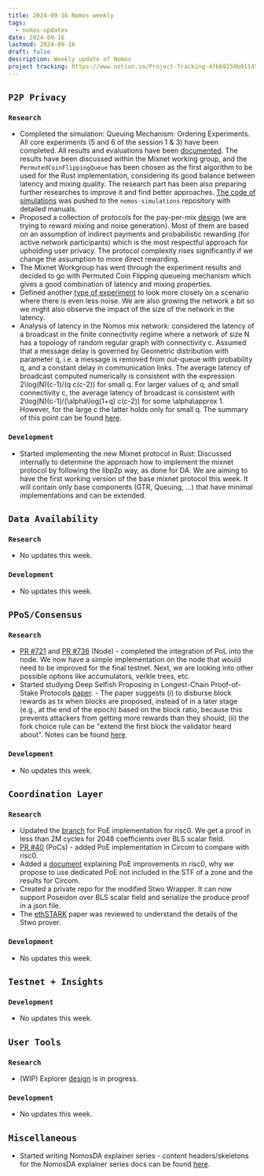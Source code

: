 ```yaml
---
title: 2024-09-16 Nomos weekly
tags:
  - nomos-updates
date: 2024-09-16
lastmod: 2024-09-16
draft: false
description: Weekly update of Nomos
project tracking: https://www.notion.so/Project-Tracking-4fb69250b0114573a71c57882165eec3
---
```

## `P2P Privacy`

### `Research`

- Completed the simulation: Queuing Mechanism: Ordering Experiments. All core experiments (5 and 6 of the session 1 & 3) have been completed. All results and evaluations have been [documented](https://www.notion.so/Queuing-Ordering-Experiments-0a7586465ce44fb1986283d653c73de7?pvs=4). The results have been discussed within the Mixnet working group, and the `PermutedCoinFlippingQueue` has been chosen as the first algorithm to be used for the Rust implementation, considering its good balance between latency and mixing quality. The research part has been also preparing further researches to improve it and find better approaches. [The code of simulations](https://github.com/logos-co/nomos-simulations/tree/master/mixnet) was pushed to the `nomos-simulations` repository with detailed manuals.
- Proposed a collection of protocols for the pay-per-mix [design](https://www.notion.so/Nomos-Mix-Peer-to-Peer-Mix-Network-over-Gossip-Channel-11e9c70a656d4ff1858bc46a715f4c59?pvs=4#b928ae05a47042a98c9f4de2d45dee29) (we are trying to reward mixing and noise generation). Most of them are based on an assumption of indirect payments and probabilistic rewarding (for active network participants) which is the most respectful approach for upholding user privacy. The protocol complexity rises significantly if we change the assumption to more direct rewarding. 
- The Mixnet Workgroup has went through the experiment results and decided to go with Permuted Coin Flipping queueing mechanism which gives a good combination of latency and mixing properties.
- Defined another [type of experiment](https://www.notion.so/Nomos-Mix-Queueing-Mechanism-Experimentation-Methodology-d629af5a2d43473c9ec9ba191f6d904d?pvs=4#77a6efdac33d43ce82430e276aa6edd3) to look more closely on a scenario where there is even less noise. We are also growing the network a bit so we might also observe the impact of the size of the network in the latency. 
- Analysis of latency in the Nomos mix network: considered the latency of a broadcast in the finite connectivity regime where a network of size N has a topology of random regular graph with connectivity c. Assumed that a message delay is governed by Geometric distribution with parameter q, i.e. a message is removed from out-queue with probability q, and a constant delay in communication links. The average latency of broadcast computed numerically is consistent with the expression 2\log(N)(c-1)/(q c(c-2)) for small q. For larger values of q, and small connectivity c, the average latency of broadcast is consistent with 2\log(N)(c-1)/(\alpha\log(1+q) c(c-2)) for some \alpha\approx 1. However, for the large c the latter holds only for small q. The summary of this point can be found [here](https://www.notion.so/Analysis-of-the-Nomos-Mixnet-Anonymous-Communication-AC-System-c97d73a7b8894cf7830e8345f0cc37a4?pvs=4#bdf5ca02115f44d9bd3f8da8cdebf26c).

### `Development`

- Started implementing the new Mixnet protocol in Rust: Discussed internally to determine the approach how to implement the mixnet protocol by following the libp2p way, as done for DA. We are aiming to have the first working version of the base mixnet protocol this week. It will contain only base components (GTR, Queuing, ...) that have minimal implementations and can be extended.

## `Data Availability`

### `Research`

- No updates this week.

### `Development`

- No updates this week.

## `PPoS/Consensus`

### `Research`

- [PR #721](https://github.com/logos-co/nomos-node/pull/721) and [PR #736](https://github.com/logos-co/nomos-node/pull/736) (Node) - completed the integration of PoL into the node. We now have a simple implementation on the node that would need to be improved for the final testnet. Next, we are looking into other possible options like accumulators, verkle trees, etc.
- Started studying Deep Selfish Proposing in Longest-Chain Proof-of-Stake Protocols [paper](https://fc24.ifca.ai/preproceedings/224.pdf). - The paper suggests (i) to disburse block rewards as tx when blocks are proposed, instead of in a later stage (e.g., at the end of the epoch) based on the block ratio, because this prevents attackers from getting more rewards than they should; (ii) the fork choice rule can be "extend the first block the validator heard about". Notes can be found [here](https://www.notion.so/Selfish-Mining-in-PoS-622b9b384f4e4e67be88338c0fa9c714](https://www.notion.so/Selfish-Proposing-in-PoS-b109e3ae8736401caaef1633940e3b73)).

### `Development`

- No updates this week.

## `Coordination Layer`

### `Research`

- Updated the [branch](https://github.com/logos-co/nomos-node/tree/PoE) for PoE implementation for risc0. We get a proof in less than 2M cycles for 2048 coefficients over BLS scalar field.
- [PR #40](https://github.com/logos-co/nomos-pocs/pull/40) (PoCs) - added PoE implementation in Circom to compare with risc0.
- Added a [document](https://www.notion.so/PoE-Progress-8d2721d787684c8bbf5b223b724478bb) explaining PoE improvements in risc0, why we propose to use dedicated PoE not included in the STF of a zone and the results for Circom.
- Created a private repo for the modified Stwo Wrapper. It can now support Poseidon over BLS scalar field and serialize the produce proof in a json file. 
- The [ethSTARK](https://eprint.iacr.org/2021/582.pdf) paper was reviewed to understand the details of the Stwo prover. 

### `Development`

- No updates this week.

## `Testnet + Insights`

### `Development`

- No updates this week.

## `User Tools`

### `Research`

- (WIP) Explorer [design](https://www.notion.so/Nomos-Explorer-e14b277747944e4f995ae44e60fcbf3d) is in progress. 

### `Development`

- No updates this week.

## `Miscellaneous`

- Started writing NomosDA explainer series - content headers/skeletons for the NomosDA explainer series docs can be found [here](https://www.notion.so/NomosDA-Series-696fab4a7eb547c48366abab938c154a).